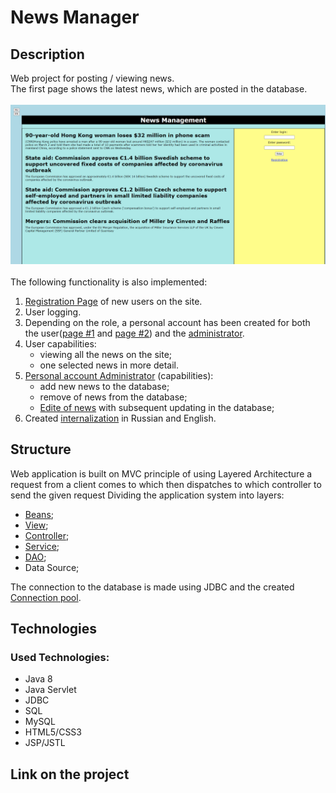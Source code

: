 # News Manager

## Description
Web project for posting / viewing news.</br>
The first page shows the latest news, which are posted in the database.</br>
</br>
![Image alt][1]</br>
</br>
The following functionality is also implemented:</br>
1. [Registration Page][2] of new users on the site.
2. User logging.
3. Depending on the role, a personal account has been created for both the user([page #1][3] and [page #2][4]) and the [administrator][5].
4. User capabilities:
   - viewing all the news on the site;
   - one selected news in more detail.
5. [Personal account Administrator][6] (capabilities):
   - add new news to the database;
   - remove of news from the database;
   - [Edite of news][7] with subsequent updating in the database;
6. Created [internalization][8] in Russian and English.

[1]: https://github.com/VladimirZhyzhKin1/Stock/blob/master/java-servlet-project/First%20Page.png
[2]: https://drive.google.com/file/d/1jBJBmIlYEPzkoeknwSSHWigXlPcQ1ocV/view?usp=sharing
[3]: https://drive.google.com/file/d/1FKjBangs75hV6HZnIyn_O8jwz2uCzJSW/view?usp=sharing
[4]: https://drive.google.com/file/d/18QnZRH13a7_X84IBR6Rz9N5lrOD73JCM/view?usp=sharing
[5]: https://drive.google.com/file/d/1njSQvLkwVzf0q5nvfk-_txdbOFc9vftK/view?usp=sharing
[6]: https://drive.google.com/file/d/1nEVyTi1x_QrQN8RNxC59u6IDSgRyo9iH/view?usp=sharing
[7]: https://drive.google.com/file/d/1N9dRidBlK93RkUa8FqEsCeQMyLk5DWSq/view?usp=sharing
[8]: https://github.com/VladimirZhyzhKin1/jd2-servlet-project/blob/main/src/by/htp/les02/controller/command/impl/ChangeLocal.java

## Structure
Web application is built on MVC principle of using Layered Architecture
a request from a client comes to 
which then dispatches to which controller to send the given request
Dividing the application system into layers:</br>
- [Beans][9];
- [View][10];
- [Controller][11];
- [Service][12];
- [DAO][13];
- Data Source;

[9]: https://github.com/VladimirZhyzhKin1/jd2-servlet-project/tree/main/src/by/htp/les02/bean
[11]: https://github.com/VladimirZhyzhKin1/jd2-servlet-project/tree/main/src/by/htp/les02/controller
[10]: https://github.com/VladimirZhyzhKin1/jd2-servlet-project/tree/main/WebContent/WEB-INF/jsp
[12]: https://github.com/VladimirZhyzhKin1/jd2-servlet-project/tree/main/src/by/htp/les02/service
[13]: https://github.com/VladimirZhyzhKin1/jd2-servlet-project/tree/main/src/by/htp/les02/dao

The connection to the database is made using JDBC and the created [Сonnection pool][14].

[14]: https://github.com/VladimirZhyzhKin1/jd2-servlet-project/tree/main/src/by/htp/les02/dao/connection_pool

## Technologies
### Used Technologies:
- Java 8
- Java Servlet
- JDBC
- SQL
- MySQL
- HTML5/CSS3
- JSP/JSTL


## Link on the project





[3]:(https://github.com/VladimirZhyzhKin1/jd2-servlet-project/tree/main/WebContent/WEB-INF/jsp)
